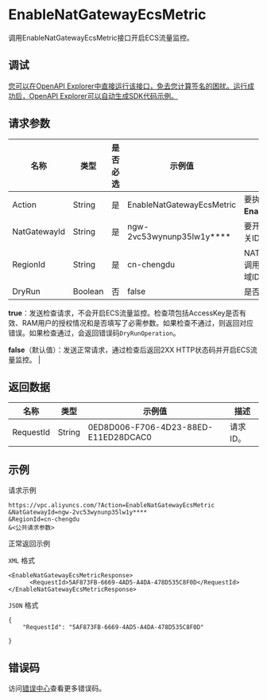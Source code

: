 # EnableNatGatewayEcsMetric

调用EnableNatGatewayEcsMetric接口开启ECS流量监控。

## 调试

[您可以在OpenAPI Explorer中直接运行该接口，免去您计算签名的困扰。运行成功后，OpenAPI Explorer可以自动生成SDK代码示例。](https://api.aliyun.com/#product=Vpc&api=EnableNatGatewayEcsMetric&type=RPC&version=2016-04-28)

## 请求参数

|名称|类型|是否必选|示例值|描述|
|--|--|----|---|--|
|Action|String|是|EnableNatGatewayEcsMetric|要执行的操作，取值：**EnableNatGatewayEcsMetric**。 |
|NatGatewayId|String|是|ngw-2vc53wynunp35lw1y\*\*\*\*|要开启ECS流量监控功能的NAT网关ID。 |
|RegionId|String|是|cn-chengdu|NAT网关所属的地域，您可以通过调用[DescribeRegions](~~36063~~)接口获取地域ID。 |
|DryRun|Boolean|否|false|是否只预检此次请求，取值：

 **true**：发送检查请求，不会开启ECS流量监控。检查项包括AccessKey是否有效、RAM用户的授权情况和是否填写了必需参数。如果检查不通过，则返回对应错误。如果检查通过，会返回错误码`DryRunOperation`。

 **false**（默认值）：发送正常请求，通过检查后返回2XX HTTP状态码并开启ECS流量监控。 |

## 返回数据

|名称|类型|示例值|描述|
|--|--|---|--|
|RequestId|String|0ED8D006-F706-4D23-88ED-E11ED28DCAC0|请求ID。 |

## 示例

请求示例

```
https://vpc.aliyuncs.com/?Action=EnableNatGatewayEcsMetric
&NatGatewayId=ngw-2vc53wynunp35lw1y****
&RegionId=cn-chengdu
&<公共请求参数>
```

正常返回示例

`XML` 格式

```
<EnableNatGatewayEcsMetricResponse>
      <RequestId>5AF873FB-6669-4AD5-A4DA-478D535C8F0D</RequestId>
</EnableNatGatewayEcsMetricResponse>
```

`JSON` 格式

```
{
	"RequestId": "5AF873FB-6669-4AD5-A4DA-478D535C8F0D"

}
```

## 错误码

访问[错误中心](https://error-center.alibabacloud.com/status/product/Vpc)查看更多错误码。

